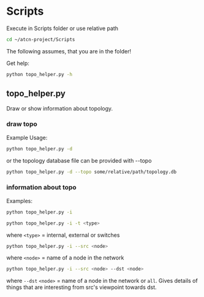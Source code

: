 # Scripts

Execute in Scripts folder or use relative path
```bash
cd ~/atcn-project/Scripts
```
The following assumes, that you are in the folder!

Get help:
```bash
python topo_helper.py -h
```

## topo_helper.py

Draw or show information about topology.

### draw topo

Example Usage:

```bash
python topo_helper.py -d
```

or the topology database file can be provided with --topo
```bash
python topo_helper.py -d --topo some/relative/path/topology.db
```

### information about topo

Examples:

```bash
python topo_helper.py -i
```

```bash
python topo_helper.py -i -t <type>
```
where `<type>` = internal, external or switches

```bash
python topo_helper.py -i --src <node>
```
where `<node>` = name of a node in the network

```bash
python topo_helper.py -i --src <node> --dst <node>
```
where `--dst` `<node>` = name of a node in the network or `all`. Gives details of things that are interesting from src's viewpoint towards dst.
